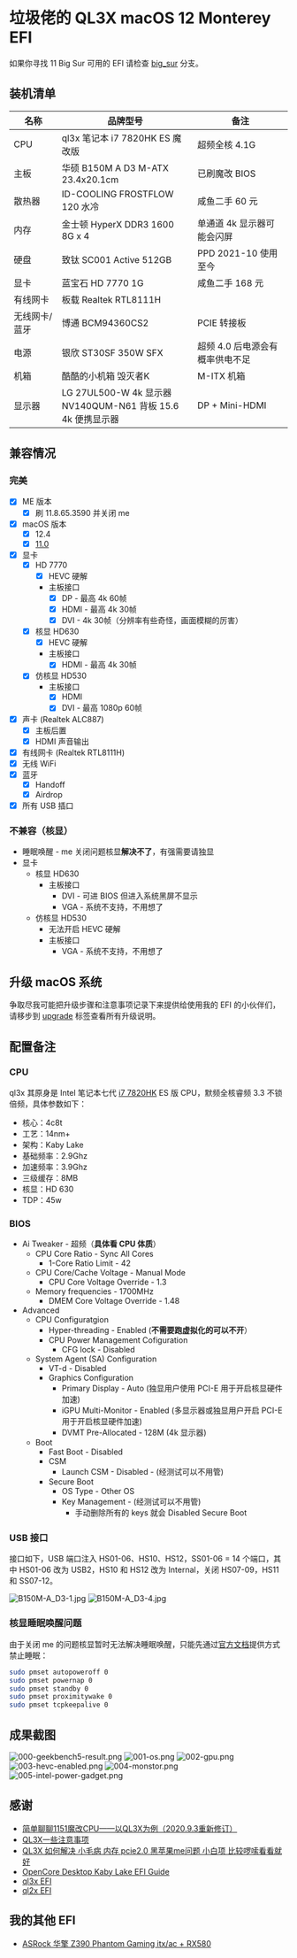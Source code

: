 # 垃圾佬的 QL3X macOS 12 Monterey EFI

如果你寻找 11 Big Sur 可用的 EFI 请检查 [big_sur](https://github.com/icyleaf/EFI-ASUS-B150M-A-D3-QL3X/tree/big_sur) 分支。

## 装机清单

| 名称 | 品牌型号 | 备注 |
| --- | --- | --- |
| CPU | ql3x 笔记本 i7 7820HK ES 魔改版 | 超频全核 4.1G |
| 主板 | 华硕 B150M A D3 M-ATX 23.4x20.1cm | 已刷魔改 BIOS |
| 散热器 | ID-COOLING FROSTFLOW 120 水冷 | 咸鱼二手 60 元 |
| 内存 | 金士顿 HyperX DDR3 1600 8G x 4 | 单通道 4k 显示器可能会闪屏 |
| 硬盘 | 致钛 SC001 Active 512GB | PPD 2021-10 使用至今 |
| 显卡 | 蓝宝石 HD 7770 1G | 咸鱼二手 168 元 |
| 有线网卡 | 板载 Realtek RTL8111H | |
| 无线网卡/蓝牙 | 博通 BCM94360CS2 | PCIE 转接板 |
| 电源 | 银欣 ST30SF 350W SFX | 超频 4.0 后电源会有概率供电不足 |
| 机箱 | 酷酷的小机箱 毁灭者K | M-ITX 机箱 |
| 显示器 | LG 27UL500-W 4k 显示器<br />NV140QUM-N61 背板 15.6 4k 便携显示器 | DP + Mini-HDMI |

## 兼容情况

### 完美
- [x] ME 版本
    - [x] 刷 11.8.65.3590 并关闭 me
- [x] macOS 版本
    - [x] 12.4
    - [x] [11.0](https://github.com/icyleaf/EFI-ASUS-B150M-A-D3-QL3X/tree/big_sur)
- [x] 显卡
    - [x] HD 7770
      - [x] HEVC 硬解
      - 主板接口
        - [x] DP - 最高 4k 60帧
        - [x] HDMI - 最高 4k 30帧
        - [x] DVI - 4k 30帧（分辨率有些奇怪，画面模糊的厉害）
    - [x] 核显 HD630
      - [x] HEVC 硬解
      - 主板接口
        - [x] HDMI - 最高 4k 30帧
    - [x] 仿核显 HD530
      - 主板接口
        - [x] HDMI
        - [x] DVI - 最高 1080p 60帧
- [x] 声卡 (Realtek ALC887)
    - [x] 主板后置
    - [x] HDMI 声音输出
- [x] 有线网卡 (Realtek RTL8111H)
- [x] 无线 WiFi
- [x] 蓝牙
    - [x] Handoff
    - [x] Airdrop
- [x] 所有 USB 插口

### 不兼容（核显）

- 睡眠唤醒 - me 关闭问题核显**解决不了**，有强需要请独显
- 显卡
  - 核显 HD630
    - 主板接口
      - DVI - 可进 BIOS 但进入系统黑屏不显示
      - VGA - 系统不支持，不用想了
  - 仿核显 HD530
    - 无法开启 HEVC 硬解
    - 主板接口
      - VGA - 系统不支持，不用想了

## 升级 macOS 系统

争取尽我可能把升级步骤和注意事项记录下来提供给使用我的 EFI 的小伙伴们，请移步到 [upgrade](https://github.com/icyleaf/EFI-ASUS-B150M-A-D3-QL3X/labels/upgrade) 标签查看所有升级说明。

## 配置备注

### CPU

ql3x 其原身是 Intel 笔记本七代 [i7 7820HK](https://ark.intel.com/content/www/us/en/ark/products/97464/intel-core-i7-7820hk-processor-8m-cache-up-to-3-90-ghz.html) ES 版 CPU，默频全核睿频 3.3 不锁倍频，具体参数如下：

- 核心：4c8t
- 工艺：14nm+
- 架构：Kaby Lake
- 基础频率：2.9Ghz
- 加速频率：3.9Ghz
- 三级缓存：8MB
- 核显：HD 630
- TDP：45w

### BIOS

- Ai Tweaker - 超频（**具体看 CPU 体质**）
  - CPU Core Ratio - Sync All Cores
    - 1-Core Ratio Limit - 42
  - CPU Core/Cache Voltage - Manual Mode
    - CPU Core Voltage Override - 1.3
  - Memory frequencies - 1700MHz
    - DMEM Core Voltage Override - 1.48
- Advanced
  - CPU Configuratgion
    - Hyper-threading - Enabled (**不需要跑虚拟化的可以不开**）
    - CPU Power Management Cofiguration
      - CFG lock - Disabled
  - System Agent (SA) Configuration
    - VT-d - Disabled
    - Graphics Configuration
      - Primary Display - Auto (独显用户使用 PCI-E 用于开启核显硬件加速)
      - iGPU Multi-Monitor - Enabled (多显示器或独显用户开启 PCI-E 用于开启核显硬件加速)
      - DVMT Pre-Allocated - 128M (4k 显示器)
  - Boot
    - Fast Boot - Disabled
    - CSM
      - Launch CSM - Disabled - (经测试可以不用管)
    - Secure Boot
      - OS Type - Other OS
      - Key Management - (经测试可以不用管)
        - 手动删除所有的 keys 就会 Disabled Secure Boot

### USB 接口

接口如下，USB 端口注入 HS01-06、HS10、HS12，SS01-06 = 14 个端口，其中 HS01-06 改为 USB2，HS10 和 HS12 改为 Internal，关闭 HS07-09，HS11 和 SS07-12。

![B150M-A_D3-1.jpg](screenshots/B150M-A_D3-1.jpg)
![B150M-A_D3-4.jpg](screenshots/B150M-A_D3-4.jpg)

### 核显睡眠唤醒问题

由于关闭 me 的问题核显暂时无法解决睡眠唤醒，只能先通过[官方文档](https://dortania.github.io/OpenCore-Post-Install/universal/sleep.html)提供方式禁止睡眠：

```bash
sudo pmset autopoweroff 0
sudo pmset powernap 0
sudo pmset standby 0
sudo pmset proximitywake 0
sudo pmset tcpkeepalive 0
```

## 成果截图

![000-geekbench5-result.png](screenshots/000-geekbench5-result.png)
![001-os.png](screenshots/001-os.png)
![002-gpu.png](screenshots/002-gpu.png)
![003-hevc-enabled.png](screenshots/003-hevc-enabled.png)
![004-monstor.png](screenshots/004-monstor.png)
![005-intel-power-gadget.png](screenshots/005-intel-power-gadget.png)

## 感谢

- [简单聊聊1151魔改CPU——以QL3X为例（2020.9.3重新修订）](http://www.smxdiy.com/thread-2867-1-1.html)
- [QL3X一些注意事项](https://blog.lovemadoka.xyz:444/18.html)
- [QL3X 如何解决 小毛病 内存 pcie2.0 黑苹果me问题 小白项 比较啰嗦看看就好](https://www.bilibili.com/read/cv7443903/)
- [OpenCore Desktop Kaby Lake EFI Guide](https://dortania.github.io/OpenCore-Install-Guide/config.plist/kaby-lake.html)
- [ql3x EFI](https://github.com/xueziQQ/desktop_soyo_maxsun_h110_ql3x_ql2x_opencore_efi)
- [ql2x EFI](https://github.com/Road-tech/Hackintosh_Asus-H110s1_QL2X_DW1820A_OC)

## 我的其他 EFI

- [ASRock 华擎 Z390 Phantom Gaming itx/ac + RX580](https://github.com/icyleaf/EFI-ASRock-Z390-Phantom-Gaming-ITX)
